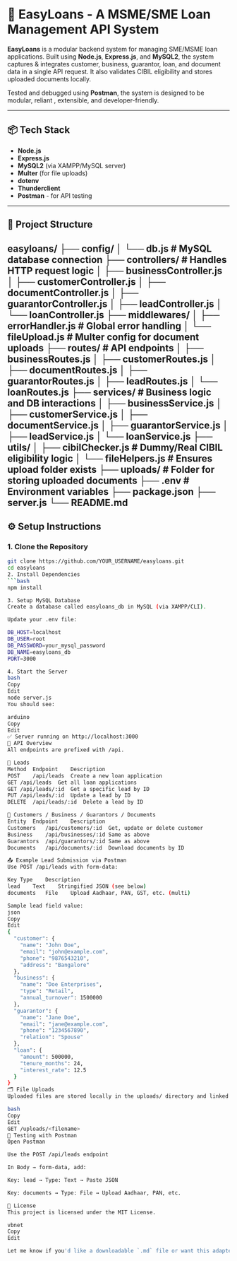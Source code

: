 # 🏦 EasyLoans - A MSME/SME Loan Management API System

**EasyLoans** is a modular backend system for managing SME/MSME loan applications. Built using **Node.js**, **Express.js**, and **MySQL2**, the system captures & integrates customer, business, guarantor, loan, and document data in a single API request. It also validates CIBIL eligibility and stores uploaded documents locally.

Tested and debugged using **Postman**, the system is designed to be modular, reliant , extensible, and developer-friendly.

---

## 📦 Tech Stack

- **Node.js**
- **Express.js**
- **MySQL2** (via XAMPP/MySQL server)
- **Multer** (for file uploads)
- **dotenv**
- **Thunderclient**
- **Postman** - for API testing

---

## 📁 Project Structure

easyloans/
├── config/
│ └── db.js # MySQL database connection
├── controllers/ # Handles HTTP request logic
│ ├── businessController.js
│ ├── customerController.js
│ ├── documentController.js
│ ├── guarantorController.js
│ ├── leadController.js
│ └── loanController.js
├── middlewares/
│ ├── errorHandler.js # Global error handling
│ └── fileUpload.js # Multer config for document uploads
├── routes/ # API endpoints
│ ├── businessRoutes.js
│ ├── customerRoutes.js
│ ├── documentRoutes.js
│ ├── guarantorRoutes.js
│ ├── leadRoutes.js
│ └── loanRoutes.js
├── services/ # Business logic and DB interactions
│ ├── businessService.js
│ ├── customerService.js
│ ├── documentService.js
│ ├── guarantorService.js
│ ├── leadService.js
│ └── loanService.js
├── utils/
│ ├── cibilChecker.js # Dummy/Real CIBIL eligibility logic
│ └── fileHelpers.js # Ensures upload folder exists
├── uploads/ # Folder for storing uploaded documents
├── .env # Environment variables
├── package.json
├── server.js
└── README.md
---

## ⚙️ Setup Instructions

### 1. Clone the Repository

```bash
git clone https://github.com/YOUR_USERNAME/easyloans.git
cd easyloans
2. Install Dependencies
```bash
npm install

3. Setup MySQL Database
Create a database called easyloans_db in MySQL (via XAMPP/CLI).

Update your .env file:

DB_HOST=localhost
DB_USER=root
DB_PASSWORD=your_mysql_password
DB_NAME=easyloans_db
PORT=3000

4. Start the Server
bash
Copy
Edit
node server.js
You should see:

arduino
Copy
Edit
✅ Server running on http://localhost:3000
📄 API Overview
All endpoints are prefixed with /api.

📍 Leads
Method	Endpoint	Description
POST	/api/leads	Create a new loan application
GET	/api/leads	Get all loan applications
GET	/api/leads/:id	Get a specific lead by ID
PUT	/api/leads/:id	Update a lead by ID
DELETE	/api/leads/:id	Delete a lead by ID

📍 Customers / Business / Guarantors / Documents
Entity	Endpoint	Description
Customers	/api/customers/:id	Get, update or delete customer
Business	/api/businesses/:id	Same as above
Guarantors	/api/guarantors/:id	Same as above
Documents	/api/documents/:id	Download documents by ID

📤 Example Lead Submission via Postman
Use POST /api/leads with form-data:

Key	Type	Description
lead	Text	Stringified JSON (see below)
documents	File	Upload Aadhaar, PAN, GST, etc. (multi)

Sample lead field value:
json
Copy
Edit
{
  "customer": {
    "name": "John Doe",
    "email": "john@example.com",
    "phone": "9876543210",
    "address": "Bangalore"
  },
  "business": {
    "name": "Doe Enterprises",
    "type": "Retail",
    "annual_turnover": 1500000
  },
  "guarantor": {
    "name": "Jane Doe",
    "email": "jane@example.com",
    "phone": "1234567890",
    "relation": "Spouse"
  },
  "loan": {
    "amount": 500000,
    "tenure_months": 24,
    "interest_rate": 12.5
  }
}
🗂️ File Uploads
Uploaded files are stored locally in the uploads/ directory and linked to their associated customer ID. You can view them using:

bash
Copy
Edit
GET /uploads/<filename>
🧪 Testing with Postman
Open Postman

Use the POST /api/leads endpoint

In Body → form-data, add:

Key: lead → Type: Text → Paste JSON

Key: documents → Type: File → Upload Aadhaar, PAN, etc.

📄 License
This project is licensed under the MIT License.

vbnet
Copy
Edit

Let me know if you'd like a downloadable `.md` file or want this adapted for a GitHub Pages site!






